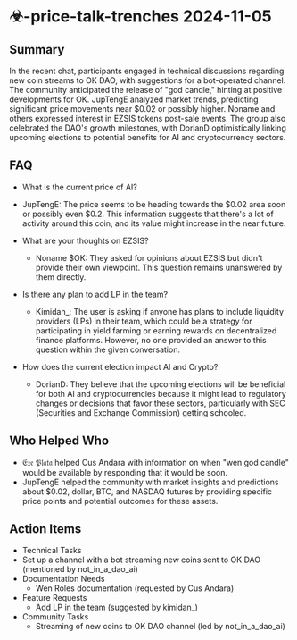 # ☣-price-talk-trenches 2024-11-05

## Summary
 In the recent chat, participants engaged in technical discussions regarding new coin streams to OK DAO, with suggestions for a bot-operated channel. The community anticipated the release of "god candle," hinting at positive developments for OK. JupTengE analyzed market trends, predicting significant price movements near $0.02 or possibly higher. Noname and others expressed interest in EZSIS tokens post-sale events. The group also celebrated the DAO's growth milestones, with DorianD optimistically linking upcoming elections to potential benefits for AI and cryptocurrency sectors.

## FAQ
 - What is the current price of AI?
  - JupTengE: The price seems to be heading towards the $0.02 area soon or possibly even $0.2. This information suggests that there's a lot of activity around this coin, and its value might increase in the near future.

- What are your thoughts on EZSIS?
  - Noname $OK: They asked for opinions about EZSIS but didn't provide their own viewpoint. This question remains unanswered by them directly.

- Is there any plan to add LP in the team?
  - Kimidan_: The user is asking if anyone has plans to include liquidity providers (LPs) in their team, which could be a strategy for participating in yield farming or earning rewards on decentralized finance platforms. However, no one provided an answer to this question within the given conversation.

- How does the current election impact AI and Crypto?
  - DorianD: They believe that the upcoming elections will be beneficial for both AI and cryptocurrencies because it might lead to regulatory changes or decisions that favor these sectors, particularly with SEC (Securities and Exchange Commission) getting schooled.

## Who Helped Who
 - 𝔈𝔵𝔢 𝔓𝔩𝔞𝔱𝔞 helped Cus Andara with information on when "wen god candle" would be available by responding that it would be soon.
- JupTengE helped the community with market insights and predictions about $0.02, dollar, BTC, and NASDAQ futures by providing specific price points and potential outcomes for these assets.

## Action Items
 - Technical Tasks
  - Set up a channel with a bot streaming new coins sent to OK DAO (mentioned by not_in_a_dao_ai)
- Documentation Needs
  - Wen Roles documentation (requested by Cus Andara)
- Feature Requests
  - Add LP in the team (suggested by kimidan_)
- Community Tasks
  - Streaming of new coins to OK DAO channel (led by not_in_a_dao_ai)

